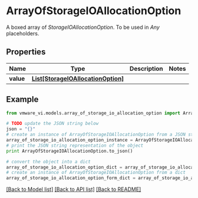 # ArrayOfStorageIOAllocationOption

A boxed array of *StorageIOAllocationOption*. To be used in *Any* placeholders. 

## Properties
Name | Type | Description | Notes
------------ | ------------- | ------------- | -------------
**value** | [**List[StorageIOAllocationOption]**](StorageIOAllocationOption.md) |  | 

## Example

```python
from vmware_vi.models.array_of_storage_io_allocation_option import ArrayOfStorageIOAllocationOption

# TODO update the JSON string below
json = "{}"
# create an instance of ArrayOfStorageIOAllocationOption from a JSON string
array_of_storage_io_allocation_option_instance = ArrayOfStorageIOAllocationOption.from_json(json)
# print the JSON string representation of the object
print ArrayOfStorageIOAllocationOption.to_json()

# convert the object into a dict
array_of_storage_io_allocation_option_dict = array_of_storage_io_allocation_option_instance.to_dict()
# create an instance of ArrayOfStorageIOAllocationOption from a dict
array_of_storage_io_allocation_option_form_dict = array_of_storage_io_allocation_option.from_dict(array_of_storage_io_allocation_option_dict)
```
[[Back to Model list]](../README.md#documentation-for-models) [[Back to API list]](../README.md#documentation-for-api-endpoints) [[Back to README]](../README.md)


